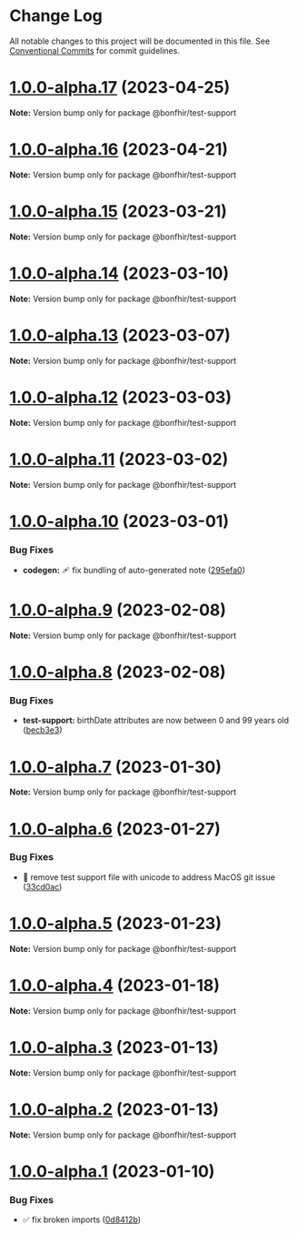 # Change Log

All notable changes to this project will be documented in this file.
See [Conventional Commits](https://conventionalcommits.org) for commit guidelines.

# [1.0.0-alpha.17](https://github.com/bonfhir/bonfhir/compare/@bonfhir/test-support@1.0.0-alpha.16...@bonfhir/test-support@1.0.0-alpha.17) (2023-04-25)

**Note:** Version bump only for package @bonfhir/test-support





# [1.0.0-alpha.16](https://github.com/bonfhir/bonfhir/compare/@bonfhir/test-support@1.0.0-alpha.15...@bonfhir/test-support@1.0.0-alpha.16) (2023-04-21)

**Note:** Version bump only for package @bonfhir/test-support





# [1.0.0-alpha.15](https://github.com/bonfhir/bonfhir/compare/@bonfhir/test-support@1.0.0-alpha.14...@bonfhir/test-support@1.0.0-alpha.15) (2023-03-21)

**Note:** Version bump only for package @bonfhir/test-support





# [1.0.0-alpha.14](https://github.com/bonfhir/bonfhir/compare/@bonfhir/test-support@1.0.0-alpha.13...@bonfhir/test-support@1.0.0-alpha.14) (2023-03-10)

**Note:** Version bump only for package @bonfhir/test-support





# [1.0.0-alpha.13](https://github.com/bonfhir/bonfhir/compare/@bonfhir/test-support@1.0.0-alpha.12...@bonfhir/test-support@1.0.0-alpha.13) (2023-03-07)

**Note:** Version bump only for package @bonfhir/test-support





# [1.0.0-alpha.12](https://github.com/bonfhir/bonfhir/compare/@bonfhir/test-support@1.0.0-alpha.11...@bonfhir/test-support@1.0.0-alpha.12) (2023-03-03)

**Note:** Version bump only for package @bonfhir/test-support





# [1.0.0-alpha.11](https://github.com/bonfhir/bonfhir/compare/@bonfhir/test-support@1.0.0-alpha.10...@bonfhir/test-support@1.0.0-alpha.11) (2023-03-02)

**Note:** Version bump only for package @bonfhir/test-support





# [1.0.0-alpha.10](https://github.com/bonfhir/bonfhir/compare/@bonfhir/test-support@1.0.0-alpha.9...@bonfhir/test-support@1.0.0-alpha.10) (2023-03-01)


### Bug Fixes

* **codegen:** :adhesive_bandage: fix bundling of auto-generated note ([295efa0](https://github.com/bonfhir/bonfhir/commit/295efa0900f0cb1f80a889e05d8969452ccb8262))





# [1.0.0-alpha.9](https://github.com/bonfhir/bonfhir/compare/@bonfhir/test-support@1.0.0-alpha.8...@bonfhir/test-support@1.0.0-alpha.9) (2023-02-08)

**Note:** Version bump only for package @bonfhir/test-support





# [1.0.0-alpha.8](https://github.com/bonfhir/bonfhir/compare/@bonfhir/test-support@1.0.0-alpha.7...@bonfhir/test-support@1.0.0-alpha.8) (2023-02-08)


### Bug Fixes

* **test-support:** birthDate attributes are now between 0 and 99 years old ([becb3e3](https://github.com/bonfhir/bonfhir/commit/becb3e3393f5b02ca7fd61e2e0ce02ec8a02d763))





# [1.0.0-alpha.7](https://github.com/bonfhir/bonfhir/compare/@bonfhir/test-support@1.0.0-alpha.6...@bonfhir/test-support@1.0.0-alpha.7) (2023-01-30)

**Note:** Version bump only for package @bonfhir/test-support





# [1.0.0-alpha.6](https://github.com/bonfhir/bonfhir/compare/@bonfhir/test-support@1.0.0-alpha.5...@bonfhir/test-support@1.0.0-alpha.6) (2023-01-27)


### Bug Fixes

* :bug: remove test support file with unicode to address MacOS git issue ([33cd0ac](https://github.com/bonfhir/bonfhir/commit/33cd0aced84c7c3feda9b6fe3c93f28d7b65e096))





# [1.0.0-alpha.5](https://github.com/bonfhir/bonfhir/compare/@bonfhir/test-support@1.0.0-alpha.4...@bonfhir/test-support@1.0.0-alpha.5) (2023-01-23)

**Note:** Version bump only for package @bonfhir/test-support





# [1.0.0-alpha.4](https://github.com/bonfhir/bonfhir/compare/@bonfhir/test-support@1.0.0-alpha.3...@bonfhir/test-support@1.0.0-alpha.4) (2023-01-18)

**Note:** Version bump only for package @bonfhir/test-support





# [1.0.0-alpha.3](https://github.com/bonfhir/bonfhir/compare/@bonfhir/test-support@1.0.0-alpha.2...@bonfhir/test-support@1.0.0-alpha.3) (2023-01-13)

**Note:** Version bump only for package @bonfhir/test-support





# [1.0.0-alpha.2](https://github.com/bonfhir/bonfhir/compare/@bonfhir/test-support@1.0.0-alpha.1...@bonfhir/test-support@1.0.0-alpha.2) (2023-01-13)

**Note:** Version bump only for package @bonfhir/test-support





# [1.0.0-alpha.1](https://github.com/bonfhir/bonfhir/compare/@bonfhir/test-support@1.0.0-alpha.0...@bonfhir/test-support@1.0.0-alpha.1) (2023-01-10)


### Bug Fixes

* :white_check_mark: fix broken imports ([0d8412b](https://github.com/bonfhir/bonfhir/commit/0d8412bb97ddda42e0bf83b69814f611ba1bbc32))

